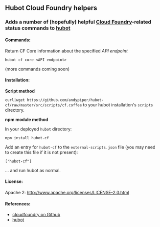 ## Hubot Cloud Foundry helpers 

###  Adds a number of (hopefully) helpful [Cloud Foundry](http://cloudfoundry.org)-related status commands to [hubot](http://hubot.github.com)

#### Commands:

Return CF Core information about the specified *API endpoint* 
    
    hubot cf core <API endpoint>

(more commands coming soon)

#### Installation:

**Script method**

```curl|wget https://github.com/andypiper/hubot-cf/raw/master/src/scripts/cf.coffee``` to your hubot installation's ```scripts``` directory.

**npm module method**

In your deployed ```hubot``` directory:

    npm install hubot-cf

Add an entry for ```hubot-cf``` to the ```external-scripts.json``` file (you may need to create this file if it is not present):

    ["hubot-cf"]
    
… and run hubot as normal.

#### License:

Apache 2: http://www.apache.org/licenses/LICENSE-2.0.html

#### References:

 * [cloudfoundry on Github](http://github.com/cloudfoundry)
 * [hubot](http://hubot.github.com)
